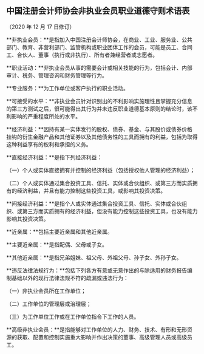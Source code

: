 ## 中国注册会计师协会非执业会员职业道德守则术语表

（2020 年 12 月 17 日修订）

**非执业会员：**是指加入中国注册会计师协会，在商业、工业、服务业、公共部门、教育、非营利部门、监管机构或职业团体工作的会员，可能是员工、合同工、合伙人、董事（执行或非执行）、所有者兼经营者或志愿者。

**职业活动：**非执业会员从事的需要会计或相关技能的行为，包括会计、内部审计、税务、管理咨询和财务管理等行为。

**专业服务：**为工作单位或客户执行的职业活动。

**可接受的水平：**非执业会员针对识别出的不利影响实施理性且掌握充分信息的第三方测试之后，很可能得出其行为并未违反职业道德基本原则的结论时，该不利影响的严重程度所处的水平。

**经济利益：**因持有某一实体发行的股权、债券、基金、与其股价或债券价格挂钩的衍生金融产品和其他证券以及其他债务性的工具而拥有的利益，包括为取得这种利益享有的权利和承担的义务。

**直接经济利益：**是指下列经济利益：

（一）个人或实体直接拥有并控制的经济利益（包括授权他人管理的经济利益）；

（二）个人或实体通过集合投资工具、信托、实体或合伙组织、或第三方而实质拥有的经济利益，并且有能力控制这些投资工具，或影响其投资决策。

**间接经济利益：**是指个人或实体通过集合投资工具、信托、实体或合伙组织、或第三方而实质拥有的经济利益，但没有能力控制这些投资工具，也没有能力影响其投资决策。

**近亲属：**包括主要近亲属和其他近亲属。

**主要近亲属：**是指配偶、父母或子女。

**其他近亲属：**是指兄弟姐妹、祖父母、外祖父母、孙子女、外孙子女。

**违反法律法规行为：**包括下列各方有意或无意作出的与除适用的财务报告编制基础以外的现行法律法规不符的疏漏或违法行为：

（一）非执业会员所在工作单位；

（二）工作单位的管理层或治理层；

（三）为工作单位工作或在工作单位指令下工作的人员。

**高级非执业会员：**是指能够对工作单位的人力、财务、技术、有形和无形资源的获取、配置和控制实施重大影响并作出决策的董事、高级管理人员或高级员工。
